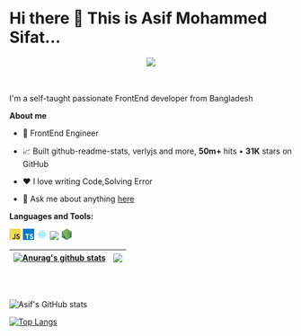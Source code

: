 # Hi there 👋 This is Asif Mohammed Sifat...

<p align="center"><a href="https://asifmohammedsifat.github.io"><img width="80%" src="./assets/gh-readme-header.png" /></a></p>

<br />

I'm a self-taught passionate FrontEnd developer from Bangladesh

**About me**

- 💼 FrontEnd Engineer

- 📈 Built github-readme-stats, verlyjs and more, **50m+** hits • **31K** stars on GitHub

- ❤️ I love writing Code,Solving Error

- 💬 Ask me about anything [here](https://github.com/asifmohammedsifat)



**Languages and Tools:**  

<code><img height="20" src="https://raw.githubusercontent.com/github/explore/80688e429a7d4ef2fca1e82350fe8e3517d3494d/topics/javascript/javascript.png"></code>
<code><img height="20" src="https://raw.githubusercontent.com/github/explore/80688e429a7d4ef2fca1e82350fe8e3517d3494d/topics/typescript/typescript.png"></code>
<code><img height="20" src="https://raw.githubusercontent.com/github/explore/80688e429a7d4ef2fca1e82350fe8e3517d3494d/topics/react/react.png"></code>
<code><img height="20" src="https://raw.githubusercontent.com/github/explore/5c058a388828bb5fde0bcafd4bc867b5bb3f26f3/topics/materialui/materialui.png"></code>
<code><img height="20" src="https://raw.githubusercontent.com/github/explore/80688e429a7d4ef2fca1e82350fe8e3517d3494d/topics/nodejs/nodejs.png"></code>    


| <a href="https://github.com/anuraghazra/github-readme-stats"><img align="center" src="https://github-readme-stats.vercel.app/api?username=asifmohammedsifat&show_icons=true&include_all_commits=true&theme=buefy&hide_border=true" alt="Anurag's github stats" /></a> | <a href="https://github.com/asifmohammedsifat/github-readme-stats"><img align="center" src="https://github-readme-stats.vercel.app/api/top-langs/?username=asifmohammedsifat&layout=compact&theme=buefy&hide_border=true" /></a> |
| ------------- | ------------- |


<br />
<br />

![Asif's GitHub stats](https://github-readme-stats.vercel.app/api?username=asifmohammedsifat&show_icons=true&theme=radical)

[![Top Langs](https://github-readme-stats.vercel.app/api/top-langs/?username=asifmohammedsifat)](https://github.com/anuraghazra/github-readme-stats)



